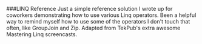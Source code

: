 ###LINQ Reference
Just a simple reference solution I wrote up for coworkers demonstrating how to use various Linq operators. Been a helpful way to remind myself how to use some of the operators I don't touch that often, like GroupJoin and Zip. Adapted from TekPub's extra awesome Mastering Linq screencasts.